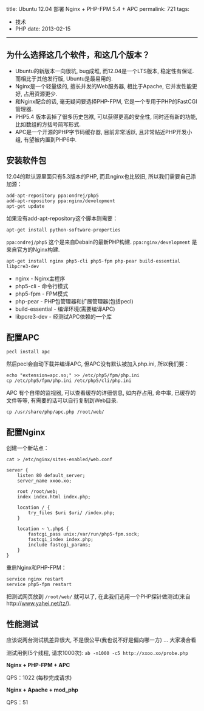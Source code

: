 title: Ubuntu 12.04 部署 Nginx + PHP-FPM 5.4 + APC
permalink: 721
tags:
  - 技术
  - PHP
date: 2013-02-15
---

## 为什么选择这几个软件，和这几个版本？

* Ubuntu的新版本一向很坑, bug成堆, 而12.04是一个LTS版本, 稳定性有保证. 而相比于其他发行版, Ubuntu是最易用的.
* Nginx是一个轻量级的, 擅长并发的Web服务器, 相比于Apache, 它并发性能更好, 占用资源更少.
* 和Nginx配合的话, 毫无疑问要选择PHP-FPM, 它是一个专用于PHP的FastCGI管理器.
* PHP5.4 版本丢掉了很多历史包袱, 可以获得更高的安全性, 同时还有新的功能, 比如数组的方括号简写形式.
* APC是一个开源的PHP字节码缓存器, 目前非常活跃, 且非常贴近PHP开发小组, 有望被内置到PHP6中.

## 安装软件包

12.04的默认源里面只有5.3版本的PHP, 而且nginx也比较旧, 所以我们需要自己添加源：

    add-apt-repository ppa:ondrej/php5
    add-apt-repository ppa:nginx/development
    apt-get update

如果没有add-apt-repository这个脚本则需要：

    apt-get install python-software-properties


`ppa:ondrej/php5` 这个是来自Debain的最新PHP构建. `ppa:nginx/development` 是来自官方的Nginx构建.

    apt-get install nginx php5-cli php5-fpm php-pear build-essential libpcre3-dev

* nginx - Nginx主程序
* php5-cli - 命令行模式
* php5-fpm - FPM模式
* php-pear - PHP包管理器和扩展管理器(包括pecl)
* build-essential - 编译环境(需要编译APC)
* libpcre3-dev - 经测试APC依赖的一个库

## 配置APC

    pecl install apc

然后pecl会自动下载并编译APC, 但APC没有默认被加入php.ini, 所以我们要：

    echo "extension=apc.so;" >> /etc/php5/fpm/php.ini
    cp /etc/php5/fpm/php.ini /etc/php5/cli/php.ini

APC 有个自带的监视器, 可以查看缓存的详细信息, 如内存占用, 命中率, 已缓存的文件等等, 有需要的话可以自行复制到Web目录.

    cp /usr/share/php/apc.php /root/web/

## 配置Nginx

创建一个新站点：

    cat > /etc/nginx/sites-enabled/web.conf

    server {
        listen 80 default_server;
        server_name xxoo.xo;

        root /root/web;
        index index.html index.php;

        location / {
            try_files $uri $uri/ /index.php;
        }  

        location ~ \.php$ {  
            fastcgi_pass unix:/var/run/php5-fpm.sock;
            fastcgi_index index.php;
            include fastcgi_params;
        }  
    }

重启Nginx和PHP-FPM：

    service nginx restart
    service php5-fpm restart

把测试网页放到 `/root/web/` 就可以了, 在此我们选用一个PHP探针做测试(来自http://www.yahei.net/tz/).

## 性能测试

应该说两台测试机差异很大, 不是很公平(我也说不好是偏向哪一方) ... 大家凑合看

测试用例(5个线程, 请求1000次): `ab -n1000 -c5 http://xxoo.xo/probe.php`

**Nginx + PHP-FPM + APC**

QPS：1022 (每秒完成请求)

**Nginx + Apache + mod_php**

QPS：51
